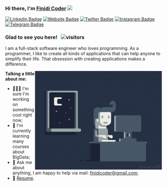 ### Hi there, I'm <a href="https://finidicoder.netlify.app" target="_blank">Finidi Coder</a> <img src="https://media.giphy.com/media/hvRJCLFzcasrR4ia7z/giphy.gif" width="25px">

[![Linkedin Badge](https://img.shields.io/badge/-LinkedIn-0e76a8?style=flat-square&logo=Linkedin&logoColor=white)](https://www.linkedin.com/in/gorka-aldasoro/)
[![Website Badge](https://img.shields.io/badge/Website-3b5998?style=flat-square&logo=google-chrome&logoColor=white)](https://finidicoder.netlify.app)
[![Twitter Badge](https://img.shields.io/badge/-Twitter-00acee?style=flat-square&logo=Twitter&logoColor=white)](https://twitter.com/FinidiCoder)
[![Instagram Badge](https://img.shields.io/badge/-Instagram-e4405f?style=flat-square&logo=Instagram&logoColor=white)](https://instagram.com/FinidiCoder/)
[![Telegram Badge](https://img.shields.io/badge/-Telegram-0088cc?style=flat-square&logo=Telegram&logoColor=white)](https://t.me/FinidiCoder)

### Glad to see you here! &nbsp; ![visitors](https://visitor-badge.glitch.me/badge?page_id=FinidiCoder.FinidiCoder)

I am a full-stack software engineer who loves programming. 
As a programmer, I like to create all kinds of applications that can help anyone to simplify their life. That obsession with creating applications makes a difference.

<img align="right" alt="GIF" src="https://raw.githubusercontent.com/FinidiCoder/FinidiCoder/main/coding.gif" width="408" height="318" />
  

**Talking a little about me:**

- 👨🏻‍💻 I'm sure I'm working on something cool right now;
- 🚀 I'm currently learning many courses about BigData;
- 💬 Ask me about anything, I am happy to help via mail: finidicoder@gmail.com;
- 📝 [Resume](https://finidicoder.netlify.app/Resume.pdf).

</br>
